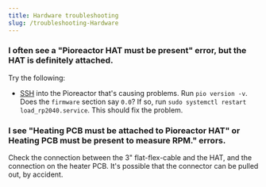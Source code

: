 ```yaml
---
title: Hardware troubleshooting
slug: /troubleshooting-Hardware
---
```



### I often see a "Pioreactor HAT must be present" error, but the HAT is definitely attached. 

Try the following: 

 - [SSH](/user-guide/accessing-raspberry-pi) into the Pioreactor that's causing problems. Run `pio version -v`. Does the `firmware` section say `0.0`? If so, run `sudo systemctl restart load_rp2040.service`. This should fix the problem.

### I see "Heating PCB must be attached to Pioreactor HAT" or Heating PCB must be present to measure RPM." errors. 

Check the connection between the 3" flat-flex-cable and the HAT, and the connection on the heater PCB. It's possible that the connector can be pulled out, by accident. 